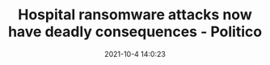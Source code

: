 ---
"title": "Hospital ransomware attacks now have deadly consequences - Politico"
"date": "2021-10-4 14:0:23"
"feed_name": "GOOGLENEWSINDUSTRIAL"
"feed_website": "https://news.google.com/search?q=industrial%2Bincident&hl=en-US&gl=US&ceid=US:en"
"feed_rss": "https://news.google.com/rss/search?q=industrial%2Bincident&hl=en-US&gl=US&ceid=US:en"
"link": "https://www.politico.com/newsletters/weekly-cybersecurity/2021/10/04/hospital-ransomware-attacks-now-have-deadly-consequences-798002"
"source": "{'href': 'https://www.politico.com', 'title': 'Politico'}"
"file": "_posts/2021-1-1-4cb763f81e3fd898be88af98b1d452258f6acbbb.md"
"accident": "0"
"drilling": "0"
"dead": "0"
"injured": "0"
"arrested": "0"
"place": "unknown place"
"where": "unknown site"
"causes": "unknown"
"place_uri": "unknown place"
---